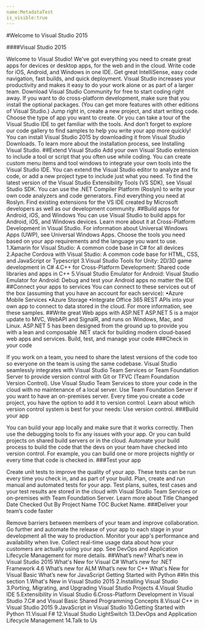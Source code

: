 ```yaml
---
name:MetadataTest
is_visible:true
---
```

#Welcome to Visual Studio 2015

####Visual Studio 2015

Welcome to Visual Studio! We’ve got everything you need to create great apps for devices or desktop apps, for the web and in the cloud. Write code for iOS, Android, and Windows in one IDE. Get great IntelliSense, easy code navigation, fast builds, and quick deployment. Visual Studio increases your productivity and makes it easy to do your work alone or as part of a larger team.
Download Visual Studio Community for free to start coding right away. If you want to do cross-platform development, make sure that you install the optional packages. (You can get more features with other editions of Visual Studio.)
Jump right in, create a new project, and start writing code. Choose the type of app you want to create. Or you can take a tour of the Visual Studio IDE to get familiar with the tools.
And don’t forget to explore our code gallery to find samples to help you write your app more quickly!
You can install Visual Studio 2015 by downloading it from Visual Studio Downloads. To learn more about the installation process, see Installing Visual Studio.
##Extend Visual Studio
Add your own Visual Studio extension to include a tool or script that you often use while coding. You can create custom menu items and tool windows to integrate your own tools into the Visual Studio IDE. You can extend the Visual Studio editor to analyze and fix code, or add a new project type to include just what you need.
To find the latest version of the Visual Studio Extensibility Tools (VS SDK), see Visual Studio SDK.
You can use the .NET Compiler Platform (Roslyn) to write your own code analyzers and code generators. Find everything you need at Roslyn.
Find existing extensions for the VS IDE created by Microsoft developers as well as our development community.
##Build apps for Android, iOS, and Windows
You can use Visual Studio to build apps for Android, iOS, and Windows devices. Learn more about it at Cross-Platform Development in Visual Studio.
For information about Universal Windows Apps (UWP), see Universal Windows Apps.
Choose the tools you need based on your app requirements and the language you want to use.
1.Xamarin for Visual Studio: A common code base in C# for all devices
2.Apache Cordova with Visual Studio: A common code base for HTML, CSS, and JavaScript or Typescript
3.Visual Studio Tools for Unity: 2D/3D game development in C#
4.C++ for Cross-Platform Development: Shared code libraries and apps in C++
5.Visual Studio Emulator for Android: Visual Studio Emulator for Android: Debug and test your Android apps no matter the IDE
##Connect your apps to services
You can connect to these services out of the box (assuming that you have an account for each service):
•Azure Mobile Services
•Azure Storage
•Integrate Office 365 REST APIs into your own app to connect to data stored in the cloud. For more information, see these samples.
##Write great Web apps with ASP.NET
ASP.NET 5 is a major update to MVC, WebAPI and SignalR, and runs on Windows, Mac, and Linux. ASP.NET 5 has been designed from the ground up to provide you with a lean and composable .NET stack for building modern cloud-based web apps and services.
Build, test, and manage your code
###Check in your code

If you work on a team, you need to share the latest versions of the code too so everyone on the team is using the same codebase. Visual Studio seamlessly integrates with Visual Studio Team Services or Team Foundation Server to provide version control with Git or TFVC (Team Foundation Version Control). Use Visual Studio Team Services to store your code in the cloud with no maintenance of a local server. Use Team Foundation Server if you want to have an on-premises server. Every time you create a code project, you have the option to add it to version control. Learn about which version control system is best for your needs: Use version control.
###Build your app

You can build your app locally and make sure that it works correctly. Then use the debugging tools to fix any issues with your app. Or you can build projects on shared build servers or in the cloud. Automate your build process to build the code that the devs on your team have checked into version control. For example, you can build one or more projects nightly or every time that code is checked in.
###Test your app

Create unit tests to improve the quality of your app. These tests can be run every time you check in, and as part of your build.
Plan, create and run manual and automated tests for your app. Test plans, suites, test cases and your test results are stored in the cloud with Visual Studio Team Services or on-premises with Team Foundation Server. Learn more about Title Changed Date Checked Out By Project Name TOC Bucket Name.
###Deliver your team’s code faster

Remove barriers between members of your team and improve collaboration. Go further and automate the release of your app to each stage in your development all the way to production. Monitor your app's performance and availability when live. Collect real-time usage data about how your customers are actually using your app. See DevOps and Application Lifecycle Management for more details.
##What’s new?
What’s new in Visual Studio 2015
What's New for Visual C#
What’s new for .NET Framework 4.6
What’s new for ALM
What’s new for C++
What's New for Visual Basic
What’s new for JavaScript
Getting Started with Python
##In this section
1.What's New in Visual Studio 2015
2.Installing Visual Studio
3.Porting, Migrating, and Upgrading Visual Studio Projects
4.Visual Studio IDE
5.Extensibility in Visual Studio
6.Cross-Platform Development in Visual Studio
7.C# and Visual Basic Shared Programming Concepts
8.Visual C++ in Visual Studio 2015
9.JavaScript in Visual Studio
10.Getting Started with Python
11.Visual F#
12.Visual Studio LightSwitch
13.DevOps and Application Lifecycle Management
14.Talk to Us
